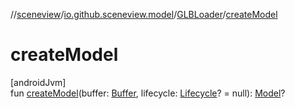 //[sceneview](../../../index.md)/[io.github.sceneview.model](../index.md)/[GLBLoader](index.md)/[createModel](create-model.md)

# createModel

[androidJvm]\
fun [createModel](create-model.md)(buffer: [Buffer](https://developer.android.com/reference/kotlin/java/nio/Buffer.html), lifecycle: [Lifecycle](https://developer.android.com/reference/kotlin/androidx/lifecycle/Lifecycle.html)? = null): [Model](../index.md#1227607086%2FClasslikes%2F-1571379623)?
